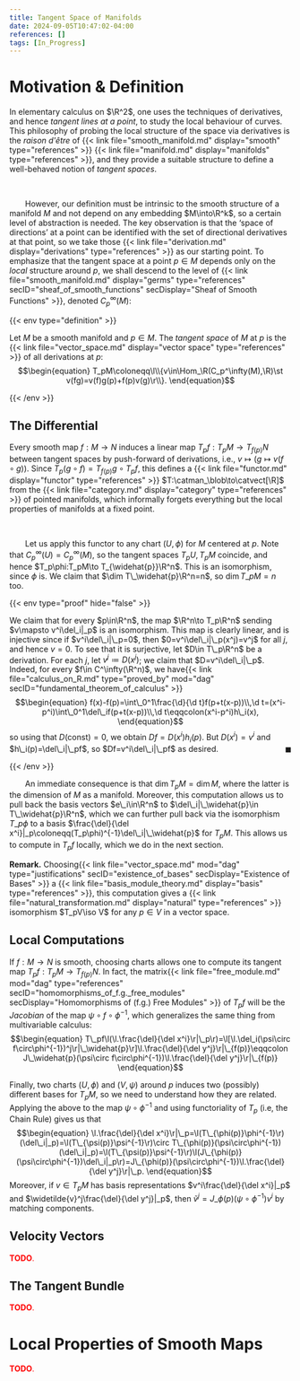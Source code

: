 ```yaml
---
title: Tangent Space of Manifolds
date: 2024-09-05T10:47:02-04:00
references: []
tags: [In_Progress]
---
```


# Motivation & Definition

In elementary calculus on $\R^2$, one uses the techniques of derivatives, and hence *tangent lines at a point*, to study the local behaviour of curves. This philosophy of probing the local structure of the space via derivatives is the *raison d'être* of {{< link file="smooth_manifold.md" display="smooth" type="references" >}} {{< link file="manifold.md" display="manifolds" type="references" >}}, and they provide a suitable structure to define a well-behaved notion of *tangent spaces*.

<br>

&emsp;&emsp;However, our definition must be intrinsic to the smooth structure of a manifold $M$ and not depend on any embedding $M\into\R^k$, so a certain level of abstraction is needed. The key observation is that the ‘space of directions’ at a point can be identified with the set of directional derivatives at that point, so we take those {{< link file="derivation.md" display="derivations" type="references" >}} as our starting point. To emphasize that the tangent space at a point $p\in M$ depends only on the *local* structure around $p$, we shall descend to the level of {{< link file="smooth_manifold.md" display="germs" type="references" secID="sheaf_of_smooth_functions" secDisplay="Sheaf of Smooth Functions" >}}, denoted $C^\infty_p(M)$:

{{< env type="definition" >}}

Let $M$ be a smooth manifold and $p\in M$. The *tangent space* of $M$ at $p$ is the {{< link file="vector_space.md" display="vector space" type="references" >}} of all derivations at $p$:
$$\begin{equation}
    T_pM\coloneqq\l\\{v\in\Hom_\R(C_p^\infty(M),\R)\st v(fg)=v(f)g(p)+f(p)v(g)\r\\}.
\end{equation}$$

{{< /env >}}



## The Differential

Every smooth map $f:M\to N$ induces a linear map $T_pf:T_pM\to T_{f(p)}N$ between tangent spaces by push-forward of derivations, i.e., $v\mapsto(g\mapsto v(f\circ g))$. Since $T_p(g\circ f)=T_{f(p)}g\circ T_pf$, this defines a {{< link file="functor.md" display="functor" type="references" >}} $T:\catman_\blob\to\catvect[\R]$ from the {{< link file="category.md" display="category" type="references" >}} of pointed manifolds, which informally forgets everything but the local properties of manifolds at a fixed point.

<br>

&emsp;&emsp;Let us apply this functor to any chart $(U,\phi)$ for $M$ centered at $p$. Note that $C_p^\infty(U)=C_p^\infty(M)$, so the tangent spaces $T_pU,T_pM$ coincide, and hence $T_p\phi:T_pM\to T_{\widehat{p}}\R^n$. This is an isomorphism, since $\phi$ is. We claim that $\dim T\_\widehat{p}\R^n=n$, so $\dim T\_pM=n$ too.

<div class="space"></div>

{{< env type="proof" hide="false" >}}

We claim that for every $p\in\R^n$, the map $\R^n\to T_p\R^n$ sending $v\mapsto v^i\del_i|_p$ is an isomorphism. This map is clearly linear, and is injective since if $v^i\del\_i|\_p=0$, then $0=v^i\del\_i|\_p(x^j)=v^j$ for all $j$, and hence $v=0$. To see that it is surjective, let $D\in T\_p\R^n$ be a derivation. For each $j$, let $v^j\coloneqq D(x^j)$; we claim that $D=v^i\del\_i|\_p$. Indeed, for every $f\in C^\infty(\R^n)$, we have{{< link file="calculus_on_R.md" type="proved_by" mod="dag" secID="fundamental_theorem_of_calculus" >}}
$$\begin{equation}
    f(x)-f(p)=\int\_0^1\frac{\d}{\d t}f(p+t(x-p))\\,\d t=(x^i-p^i)\int\_0^1\del\_if(p+t(x-p))\\,\d t\eqqcolon(x^i-p^i)h\_i(x),
\end{equation}$$
so using that $D(\textrm{const})=0$, we obtain $Df=D(x^i)h_i(p)$. But $D(x^i)=v^i$ and $h\_i(p)=\del\_i|\_pf$, so $Df=v^i\del\_i|\_pf$ as desired.<span style="float:right;">$\blacksquare$</span>

{{< /env >}}

<div class="space"></div>

&emsp;&emsp;An immediate consequence is that $\dim T_pM=\dim M$, where the latter is the dimension of $M$ as a manifold. Moreover, this computation allows us to pull back the basis vectors $e\_i\in\R^n$ to $\del\_i|\_\widehat{p}\in T\_\widehat{p}\R^n$, which we can further pull back via the isomorphism $T\_p\phi$ to a basis $\frac{\del}{\del x^i}|_p\coloneqq(T_p\phi)^{-1}\del\_i|\_\widehat{p}$ for $T_pM$. This allows us to compute in $T_pf$ locally, which we do in the next section.

<div class="space"></div>

**Remark.** Choosing{{< link file="vector_space.md" mod="dag" type="justifications" secID="existence_of_bases" secDisplay="Existence of Bases" >}} a {{< link file="basis_module_theory.md" display="basis" type="references" >}}, this computation gives a {{< link file="natural_transformation.md" display="natural" type="references" >}} isomorphism $T_pV\iso V$ for any $p\in V$ in a vector space.

<h2 class="hide">Local Computations</h2>

If $f:M\to N$ is smooth, choosing charts allows one to compute its tangent map $T_pf:T_pM\to T_{f(p)}N$. In fact, the matrix{{< link file="free_module.md" mod="dag" type="references" secID="homomorphisms_of_f.g._free_modules" secDisplay="Homomorphisms of (f.g.) Free Modules" >}} of $T_pf$ will be the *Jacobian* of the map $\psi\circ f\circ\phi^{-1}$, which generalizes the same thing from multivariable calculus:
$$\begin{equation}
    T\_pf\l(\l.\frac{\del}{\del x^i}\r|\_p\r)=\l[\l.\del_i(\psi\circ f\circ\phi^{-1})^j\r|\_\widehat{p}\r]\l.\frac{\del}{\del y^j}\r|\_{f(p)}\eqqcolon J\_\widehat{p}(\psi\circ f\circ\phi^{-1})\l.\frac{\del}{\del y^j}\r|\_{f(p)}
\end{equation}$$

Finally, two charts $(U,\phi)$ and $(V,\psi)$ around $p$ induces two (possibly) different bases for $T_pM$, so we need to understand how they are related. Applying the above to the map $\psi\circ\phi^{-1}$ and using functoriality of $T_p$ (i.e, the Chain Rule) gives us that
$$\begin{equation}
    \l.\frac{\del}{\del x^i}\r|\_p=\l(T\_{\phi(p)}\phi^{-1}\r)(\del\_i|_p)=\l(T\_{\psi(p)}\psi^{-1}\r)\circ T\_{\phi(p)}(\psi\circ\phi^{-1})(\del\_i|_p)=\l(T\_{\psi(p)}\psi^{-1}\r)\l(J\_{\phi(p)}(\psi\circ\phi^{-1})\del\_i|_p\r)=J\_{\phi(p)}(\psi\circ\phi^{-1})\l.\frac{\del}{\del y^j}\r|\_p.
\end{equation}$$
Moreover, if $v\in T_pM$ has basis representations $v^i\frac{\del}{\del x^i}|_p$ and $\widetilde{v}^j\frac{\del}{\del y^j}|_p$, then $\widetilde{v}^j=J\_{\phi(p)}(\psi\circ\phi^{-1})v^i$ by matching components.

## Velocity Vectors

<span style="color:red">**TODO**.</span>

## The Tangent Bundle

<span style="color:red">**TODO**.</span>

# Local Properties of Smooth Maps

<span style="color:red">**TODO**.</span>

